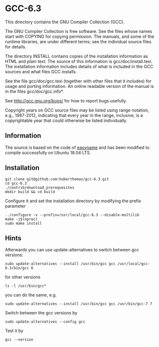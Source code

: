 # GCC-6.3

This directory contains the GNU Compiler Collection (GCC).

The GNU Compiler Collection is free software.  See the files whose
names start with COPYING for copying permission.  The manuals, and
some of the runtime libraries, are under different terms; see the
individual source files for details.

The directory INSTALL contains copies of the installation information
as HTML and plain text.  The source of this information is
gcc/doc/install.texi.  The installation information includes details
of what is included in the GCC sources and what files GCC installs.

See the file gcc/doc/gcc.texi (together with other files that it
includes) for usage and porting information.  An online readable
version of the manual is in the files gcc/doc/gcc.info*.

See http://gcc.gnu.org/bugs/ for how to report bugs usefully.

Copyright years on GCC source files may be listed using range
notation, e.g., 1987-2012, indicating that every year in the range,
inclusive, is a copyrightable year that could otherwise be listed
individually.

## Information

The source is based on the code of [easyname](http://mirror.easyname.at/gnu/gcc/gcc-6.3.0/) 
and has been modified to compile successfully on Ubuntu 18.04 LTS.

## Installation

    git clone git@github.com:huberthomas/gcc-6.3.git
    cd gcc-6.3
    ./contrib/download_prerequesites
    mkdir build && cd build

Configure it and set the installation directory by modifying the prefix parameter

    ../configure -v --prefix=/usr/local/gcc-6.3 --disable-multilib
    make -j$(nproc)
    sudo make install

## Hints

Afterwards you can use update-alternatives to switch between gcc versions:

    sudo update-alternatives --install /usr/bin/gcc gcc /usr/local/gcc-6.3/bin/gcc 6

for other versions

    ls -l /usr/bin/gcc*

you can do the same, e.g.

    sudo update-alternatives --install /usr/bin/gcc gcc /usr/bin/gcc-7 7

Switch between the gcc versions by 

    sudo update-alternatives --config gcc

Test it by

    gcc --version
